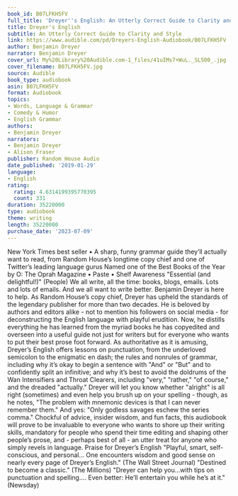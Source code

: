 ```yaml
---
book_id: B07LFKH5FV
full_title: 'Dreyer''s English: An Utterly Correct Guide to Clarity and Style'
title: Dreyer's English
subtitle: An Utterly Correct Guide to Clarity and Style
link: https://www.audible.com/pd/Dreyers-English-Audiobook/B07LFKH5FV
author: Benjamin Dreyer
narrator: Benjamin Dreyer
cover_url: My%20Library%20Audible.com-1_files/41uIMs7+WuL._SL500_.jpg
cover_filename: B07LFKH5FV.jpg
source: Audible
book_type: audiobook
asin: B07LFKH5FV
format: Audiobook
topics:
- Words, Language & Grammar
- Comedy & Humor
- English Grammar
authors:
- Benjamin Dreyer
narrators:
- Benjamin Dreyer
- Alison Fraser
publisher: Random House Audio
date_published: '2019-01-29'
language:
- English
rating:
  rating: 4.6314199395770395
  count: 331
duration: 35220000
type: audiobook
theme: writing
length: 35220000
purchase_date: '2023-07-09'
---
```

New York Times best seller • A sharp, funny grammar guide they’ll actually want to read, from Random House’s longtime copy chief and one of Twitter’s leading language gurus
Named one of the Best Books of the Year by O: The Oprah Magazine • Paste • Shelf Awareness
"Essential (and delightful!)" (People)
We all write, all the time: books, blogs, emails. Lots and lots of emails. And we all want to write better. Benjamin Dreyer is here to help.
As Random House’s copy chief, Dreyer has upheld the standards of the legendary publisher for more than two decades. He is beloved by authors and editors alike - not to mention his followers on social media - for deconstructing the English language with playful erudition. Now, he distills everything he has learned from the myriad books he has copyedited and overseen into a useful guide not just for writers but for everyone who wants to put their best prose foot forward.
As authoritative as it is amusing, Dreyer’s English offers lessons on punctuation, from the underloved semicolon to the enigmatic en dash; the rules and nonrules of grammar, including why it’s okay to begin a sentence with "And" or "But" and to confidently split an infinitive; and why it’s best to avoid the doldrums of the Wan Intensifiers and Throat Clearers, including "very," "rather," "of course," and the dreaded "actually." Dreyer will let you know whether "alright" is all right (sometimes) and even help you brush up on your spelling - though, as he notes, "The problem with mnemonic devices is that I can never remember them."
And yes: "Only godless savages eschew the series comma."
Chockful of advice, insider wisdom, and fun facts, this audiobook will prove to be invaluable to everyone who wants to shore up their writing skills, mandatory for people who spend their time editing and shaping other people’s prose, and - perhaps best of all - an utter treat for anyone who simply revels in language.
Praise for Dreyer’s English
"Playful, smart, self-conscious, and personal... One encounters wisdom and good sense on nearly every page of Dreyer’s English." (The Wall Street Journal)
"Destined to become a classic." (The Millions)
"Dreyer can help you...with tips on punctuation and spelling.... Even better: He’ll entertain you while he’s at it." (Newsday)

